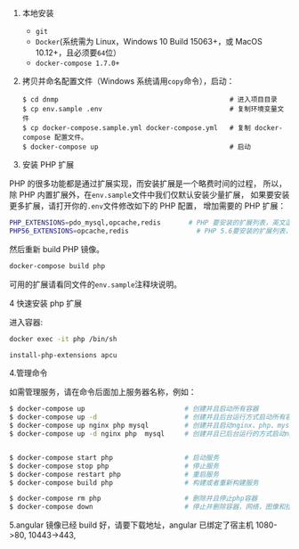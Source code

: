 1. 本地安装

   - `git`
   - `Docker`(系统需为 Linux，Windows 10 Build 15063+，或 MacOS 10.12+，且必须要`64`位）
   - `docker-compose 1.7.0+`

2. 拷贝并命名配置文件（Windows 系统请用`copy`命令），启动：
   ```
   $ cd dnmp                                           # 进入项目目录
   $ cp env.sample .env                                # 复制环境变量文件
   $ cp docker-compose.sample.yml docker-compose.yml   # 复制 docker-compose 配置文件。
   $ docker-compose up                                 # 启动
   ```
3. 安装 PHP 扩展

PHP 的很多功能都是通过扩展实现，而安装扩展是一个略费时间的过程，
所以，除 PHP 内置扩展外，在`env.sample`文件中我们仅默认安装少量扩展，
如果要安装更多扩展，请打开你的`.env`文件修改如下的 PHP 配置，
增加需要的 PHP 扩展：

```bash
PHP_EXTENSIONS=pdo_mysql,opcache,redis       # PHP 要安装的扩展列表，英文逗号隔开
PHP56_EXTENSIONS=opcache,redis                 # PHP 5.6要安装的扩展列表，英文逗号隔开
```

然后重新 build PHP 镜像。

```bash
docker-compose build php
```

可用的扩展请看同文件的`env.sample`注释块说明。

4 快速安装 php 扩展

进入容器:

```sh
docker exec -it php /bin/sh

install-php-extensions apcu
```

4.管理命令

如需管理服务，请在命令后面加上服务器名称，例如：

```bash
$ docker-compose up                         # 创建并且启动所有容器
$ docker-compose up -d                      # 创建并且后台运行方式启动所有容器
$ docker-compose up nginx php mysql         # 创建并且启动nginx、php、mysql的多个容器
$ docker-compose up -d nginx php  mysql     # 创建并且已后台运行的方式启动nginx、php、mysql容器


$ docker-compose start php                  # 启动服务
$ docker-compose stop php                   # 停止服务
$ docker-compose restart php                # 重启服务
$ docker-compose build php                  # 构建或者重新构建服务

$ docker-compose rm php                     # 删除并且停止php容器
$ docker-compose down                       # 停止并删除容器，网络，图像和挂载卷
```

5.angular 镜像已经 build 好，请要下载地址，angular 已绑定了宿主机 1080->80, 10443->443,
